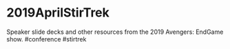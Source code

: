 # 2019AprilStirTrek
Speaker slide decks and other resources from the 2019 Avengers: EndGame show. #conference #stirtrek
